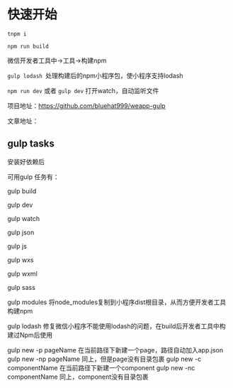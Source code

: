 # 快速开始

`tnpm i`

`npm run build `

微信开发者工具中->工具->构建npm

`gulp lodash `处理构建后的npm小程序包，使小程序支持lodash

`npm run dev` 或者 `gulp dev` 打开watch，自动监听文件



  项目地址：https://github.com/bluehat999/weapp-gulp

  文章地址：




## gulp tasks
安装好依赖后

可用gulp 任务有：

gulp build

gulp dev

gulp watch

gulp json 

gulp js

gulp wxs 

gulp wxml

gulp sass

gulp modules    将node_modules复制到小程序dist根目录，从而方便开发者工具构建npm

gulp lodash    修复微信小程序不能使用lodash的问题，在build后开发者工具中构建过Npm后使用

gulp new -p pageName    在当前路径下新建一个page，路径自动加入app.json
gulp new -np pageName   同上，但是page没有目录包裹
gulp new -c componentName   在当前路径下新建一个component
gulp new -nc componentName  同上，component没有目录包裹
